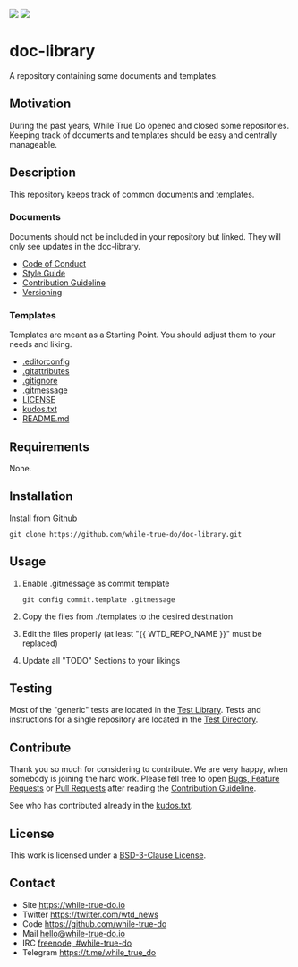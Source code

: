 <!--
name: README.md
description: This file contains important information for the repository.
author: while-true-do.io
contact: hello@while-true-do.io
license: BSD-3-Clause
-->
![](https://img.shields.io/github/license/while-true-do/doc-library.svg?style=flat)
![](https://img.shields.io/github/issues/while-true-do/doc-library.svg?style=flat)

# doc-library

A repository containing some documents and templates.

## Motivation

During the past years, While True Do opened and closed some repositories.
Keeping track of documents and templates should be easy and centrally manageable.

## Description

This repository keeps track of common documents and templates.

### Documents

Documents should not be included in your repository but linked. They will only
see updates in the doc-library.

-   [Code of Conduct](./docs/CODE_OF_CONDUCT.md)
-   [Style Guide](./docs/STYLE_GUIDE.md)
-   [Contribution Guideline](./docs/CONTRIBUTING.md)
-   [Versioning](./docs/VERSIONING.md)

### Templates

Templates are meant as a Starting Point. You should adjust them to your needs
and liking.

-   [.editorconfig](./templates/.editorconfig.j2)
-   [.gitattributes](./templates/.gitattributes.j2)
-   [.gitignore](./templates/.gitignore.j2)
-   [.gitmessage](./templates/.gitmessage.j2)
-   [LICENSE](./templates/LICENSE.j2)
-   [kudos.txt](./templates/kudos.txt.j2)
-   [README.md](./templates/README.md.j2)

## Requirements

None.

## Installation

Install from [Github](https://github.com/while-true-do/doc-library)

```
git clone https://github.com/while-true-do/doc-library.git
```

## Usage

1.  Enable .gitmessage as commit template

    ```
    git config commit.template .gitmessage
    ```

2.  Copy the files from ./templates to the desired destination
3.  Edit the files properly (at least "{{ WTD_REPO_NAME }}" must be replaced)
4.  Update all "TODO" Sections to your likings

## Testing

Most of the "generic" tests are located in the
[Test Library](https://github.com/while-true-do/test-library). Tests and
instructions for a single repository are located in the
[Test Directory](./tests).

## Contribute

Thank you so much for considering to contribute. We are very happy, when somebody
is joining the hard work. Please fell free to open
[Bugs, Feature Requests](https://github.com/while-true-do/doc-library/issues) or
[Pull Requests](https://github.com/while-true-do/doc-library/pulls) after
reading the [Contribution Guideline](https://github.com/while-true-do/doc-library/blob/master/docs/CONTRIBUTING.md).

See who has contributed already in the [kudos.txt](./kudos.txt).

## License

This work is licensed under a [BSD-3-Clause License](https://opensource.org/licenses/BSD-3-Clause).

## Contact

-   Site <https://while-true-do.io>
-   Twitter <https://twitter.com/wtd_news>
-   Code <https://github.com/while-true-do>
-   Mail [hello@while-true-do.io](mailto:hello@while-true-do.io)
-   IRC [freenode, #while-true-do](https://webchat.freenode.net/?channels=while-true-do)
-   Telegram <https://t.me/while_true_do>


<!-- ./Footer (auto generated) -->
